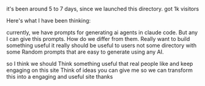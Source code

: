 it's been around 5 to 7 days, since we launched this directory. got 1k visitors


Here's what I have been thinking: 

currently, we have prompts for generating ai agents in claude code. But any I can give this prompts. How do we differ from them. 
Really want to build something useful it really should be useful to users not some directory with some Random prompts that are easy to generate using any AI.

so I think we should Think something useful that real people like and keep engaging on this site Think of ideas you can give me so we can transform this into a engaging and useful site thanks


